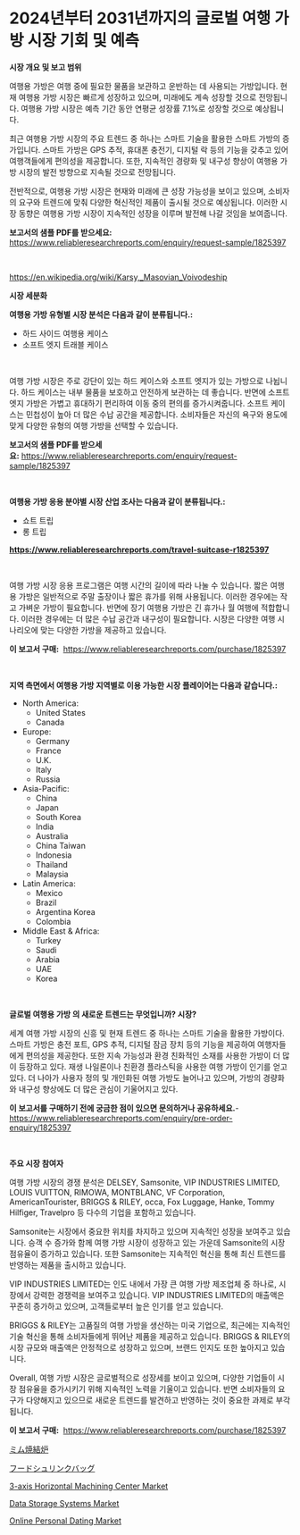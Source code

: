 <p><h1>2024년부터 2031년까지의 글로벌 여행 가방 시장 기회 및 예측</h1></p><p><strong>시장 개요 및 보고 범위</strong></p>
<p><p>여행용 가방은 여행 중에 필요한 물품을 보관하고 운반하는 데 사용되는 가방입니다. 현재 여행용 가방 시장은 빠르게 성장하고 있으며, 미래에도 계속 성장할 것으로 전망됩니다. 여행용 가방 시장은 예측 기간 동안 연평균 성장률 7.1%로 성장할 것으로 예상됩니다.</p><p>최근 여행용 가방 시장의 주요 트렌드 중 하나는 스마트 기술을 활용한 스마트 가방의 증가입니다. 스마트 가방은 GPS 추적, 휴대폰 충전기, 디지털 락 등의 기능을 갖추고 있어 여행객들에게 편의성을 제공합니다. 또한, 지속적인 경량화 및 내구성 향상이 여행용 가방 시장의 발전 방향으로 지속될 것으로 전망됩니다.</p><p>전반적으로, 여행용 가방 시장은 현재와 미래에 큰 성장 가능성을 보이고 있으며, 소비자의 요구와 트렌드에 맞춰 다양한 혁신적인 제품이 출시될 것으로 예상됩니다. 이러한 시장 동향은 여행용 가방 시장이 지속적인 성장을 이루며 발전해 나갈 것임을 보여줍니다.</p></p>
<p><strong>보고서의 샘플 PDF를 받으세요:</strong> <a href="https://www.reliableresearchreports.com/enquiry/request-sample/1825397">https://www.reliableresearchreports.com/enquiry/request-sample/1825397</a></p>
<p>&nbsp;</p>
<p><a href="https://en.wikipedia.org/wiki/Karsy,_Masovian_Voivodeship">https://en.wikipedia.org/wiki/Karsy,_Masovian_Voivodeship</a></p>
<p><strong>시장 세분화</strong></p>
<p><strong>여행용 가방 유형별 시장 분석은 다음과 같이 분류됩니다.:</strong></p>
<p><ul><li>하드 사이드 여행용 케이스</li><li>소프트 엣지 트래블 케이스</li></ul></p>
<p>&nbsp;</p>
<p><p>여행 가방 시장은 주로 강단이 있는 하드 케이스와 소프트 엣지가 있는 가방으로 나뉩니다. 하드 케이스는 내부 물품을 보호하고 안전하게 보관하는 데 좋습니다. 반면에 소프트 엣지 가방은 가볍고 휴대하기 편리하여 이동 중의 편의를 증가시켜줍니다. 소프트 케이스는 민첩성이 높아 더 많은 수납 공간을 제공합니다. 소비자들은 자신의 욕구와 용도에 맞게 다양한 유형의 여행 가방을 선택할 수 있습니다.</p></p>
<p><strong>보고서의 샘플 PDF를 받으세요:</strong>&nbsp;<a href="https://www.reliableresearchreports.com/enquiry/request-sample/1825397">https://www.reliableresearchreports.com/enquiry/request-sample/1825397</a></p>
<p>&nbsp;</p>
<p><strong> 여행용 가방 응용 분야별 시장 산업 조사는 다음과 같이 분류됩니다.:</strong></p>
<p><ul><li>쇼트 트립</li><li>롱 트립</li></ul></p>
<p><strong><a href="https://www.reliableresearchreports.com/travel-suitcase-r1825397">https://www.reliableresearchreports.com/travel-suitcase-r1825397</a></strong></p>
<p>&nbsp;</p>
<p><p>여행 가방 시장 응용 프로그램은 여행 시간의 길이에 따라 나눌 수 있습니다. 짧은 여행용 가방은 일반적으로 주말 출장이나 짧은 휴가를 위해 사용됩니다. 이러한 경우에는 작고 가벼운 가방이 필요합니다. 반면에 장기 여행용 가방은 긴 휴가나 월 여행에 적합합니다. 이러한 경우에는 더 많은 수납 공간과 내구성이 필요합니다. 시장은 다양한 여행 시나리오에 맞는 다양한 가방을 제공하고 있습니다.</p></p>
<p><strong>이 보고서 구매:</strong>&nbsp; <a href="https://www.reliableresearchreports.com/purchase/1825397">https://www.reliableresearchreports.com/purchase/1825397</a></p>
<p>&nbsp;</p>
<p><strong>지역 측면에서 여행용 가방 지역별로 이용 가능한 시장 플레이어는 다음과 같습니다.:</strong></p>
<p><ul>
    <li>
        North America:
        <ul>
            <li>United States</li>
            <li>Canada</li>
        </ul>
    </li>
    <li>
        Europe:
        <ul>
            <li>Germany</li>
            <li>France</li>
            <li>U.K.</li>
            <li>Italy</li>
            <li>Russia</li>
        </ul>
    </li>
    <li>
        Asia-Pacific:
        <ul>
            <li>China</li>
            <li>Japan</li>
            <li>South Korea</li>
            <li>India</li>
            <li>Australia</li>
            <li>China Taiwan</li>
            <li>Indonesia</li>
            <li>Thailand</li>
            <li>Malaysia</li>
        </ul>
    </li>
    <li>
        Latin America:
        <ul>
            <li>Mexico</li>
            <li>Brazil</li>
            <li>Argentina Korea</li>
            <li>Colombia</li>
        </ul>
    </li>
    <li>
        Middle East & Africa:
        <ul>
            <li>Turkey</li>
            <li>Saudi</li>
            <li>Arabia</li>
            <li>UAE</li>
            <li>Korea</li>
        </ul>
    </li>
    </ul></p>
<p>&nbsp;</p>
<p><strong>글로벌 여행용 가방 의 새로운 트렌드는 무엇입니까? 시장?</strong></p>
<p><p>세계 여행 가방 시장의 신흥 및 현재 트렌드 중 하나는 스마트 기술을 활용한 가방이다. 스마트 가방은 충전 포트, GPS 추적, 디지털 잠금 장치 등의 기능을 제공하여 여행자들에게 편의성을 제공한다. 또한 지속 가능성과 환경 친화적인 소재를 사용한 가방이 더 많이 등장하고 있다. 재생 나일론이나 친환경 플라스틱을 사용한 여행 가방이 인기를 얻고 있다. 더 나아가 사용자 정의 및 개인화된 여행 가방도 늘어나고 있으며, 가방의 경량화와 내구성 향상에도 더 많은 관심이 기울어지고 있다.</p></p>
<p><strong>이 보고서를 구매하기 전에 궁금한 점이 있으면 문의하거나 공유하세요.</strong>- <a href="https://www.reliableresearchreports.com/enquiry/pre-order-enquiry/1825397">https://www.reliableresearchreports.com/enquiry/pre-order-enquiry/1825397</a></p>
<p>&nbsp;</p>
<p><strong>주요 시장 참여자</strong></p>
<p><p>여행 가방 시장의 경쟁 분석은 DELSEY, Samsonite, VIP INDUSTRIES LIMITED, LOUIS VUITTON, RIMOWA, MONTBLANC, VF Corporation, AmericanTourister, BRIGGS & RILEY, occa, Fox Luggage, Hanke, Tommy Hilfiger, Travelpro 등 다수의 기업을 포함하고 있습니다. </p><p>Samsonite는 시장에서 중요한 위치를 차지하고 있으며 지속적인 성장을 보여주고 있습니다. 승객 수 증가와 함께 여행 가방 시장이 성장하고 있는 가운데 Samsonite의 시장 점유율이 증가하고 있습니다. 또한 Samsonite는 지속적인 혁신을 통해 최신 트렌드를 반영하는 제품을 출시하고 있습니다.</p><p>VIP INDUSTRIES LIMITED는 인도 내에서 가장 큰 여행 가방 제조업체 중 하나로, 시장에서 강력한 경쟁력을 보여주고 있습니다. VIP INDUSTRIES LIMITED의 매출액은 꾸준히 증가하고 있으며, 고객들로부터 높은 인기를 얻고 있습니다.</p><p>BRIGGS & RILEY는 고품질의 여행 가방을 생산하는 미국 기업으로, 최근에는 지속적인 기술 혁신을 통해 소비자들에게 뛰어난 제품을 제공하고 있습니다. BRIGGS & RILEY의 시장 규모와 매출액은 안정적으로 성장하고 있으며, 브랜드 인지도 또한 높아지고 있습니다.</p><p>Overall, 여행 가방 시장은 글로벌적으로 성장세를 보이고 있으며, 다양한 기업들이 시장 점유율을 증가시키기 위해 지속적인 노력을 기울이고 있습니다. 반면 소비자들의 요구가 다양해지고 있으므로 새로운 트렌드를 발견하고 반영하는 것이 중요한 과제로 부각됩니다.</p></p>
<p><strong>이 보고서 구매:</strong>&nbsp;&nbsp;<a href="https://www.reliableresearchreports.com/purchase/1825397">https://www.reliableresearchreports.com/purchase/1825397</a></p>
<p><p><a href="https://github.com/TerrellConn/Market-Research-Report-List-2/blob/main/413517023442.md">ミム焼結炉</a></p><p><a href="https://github.com/RandallRunte2023/Market-Research-Report-List-2/blob/main/616786423443.md">フードシュリンクバッグ</a></p><p><a href="https://www.linkedin.com/pulse/3-axis-horizontal-machining-center-market-size-share-trends-gy2qe?trackingId=FQlx1pOEB2PVebDAnYpucA%3D%3D">3-axis Horizontal Machining Center Market</a></p><p><a href="https://github.com/sifatuddin25/Market-Research-Report-List-1/blob/main/data-storage-systems-market.md">Data Storage Systems Market</a></p><p><a href="https://github.com/wrwgzwbr35/Market-Research-Report-List-1/blob/main/online-personal-dating-market.md">Online Personal Dating Market</a></p></p>